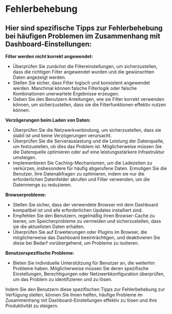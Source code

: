 # Fehlerbehebung

## Hier sind spezifische Tipps zur Fehlerbehebung bei häufigen Problemen im Zusammenhang mit Dashboard-Einstellungen:

**Filter werden nicht korrekt angewendet:**

* Überprüfen Sie zunächst die Filtereinstellungen, um sicherzustellen, dass die richtigen Filter angewendet wurden und die gewünschten Daten angezeigt werden.
* Stellen Sie sicher, dass Filter logisch und konsistent angewendet werden. Manchmal können falsche Filterlogik oder falsche Kombinationen unerwartete Ergebnisse erzeugen.
* Geben Sie den Benutzern Anleitungen, wie sie Filter korrekt verwenden können, um sicherzustellen, dass sie die Filterfunktionen effektiv nutzen können.

**Verzögerungen beim Laden von Daten:**

* Überprüfen Sie die Netzwerkverbindung, um sicherzustellen, dass sie stabil ist und keine Verzögerungen verursacht.
* Überprüfen Sie die Serverauslastung und die Leistung der Datenquelle, um festzustellen, ob dies das Problem ist. Möglicherweise müssen Sie die Datenquelle optimieren oder auf eine leistungsstärkere Infrastruktur umsteigen.
* Implementieren Sie Caching-Mechanismen, um die Ladezeiten zu verkürzen, insbesondere für häufig abgerufene Daten. Ermutigen Sie die Benutzer, ihre Datenabfragen zu optimieren, indem sie nur die erforderlichen Datenfelder abrufen und Filter verwenden, um die Datenmenge zu reduzieren.

**Browserprobleme:**

* Stellen Sie sicher, dass der verwendete Browser mit dem Dashboard kompatibel ist und alle erforderlichen Updates installiert sind.
* Empfehlen Sie den Benutzern, regelmäßig ihren Browser-Cache zu leeren, um Speicherprobleme zu vermeiden und sicherzustellen, dass sie die aktuellsten Daten erhalten.
* Überprüfen Sie auf Erweiterungen oder Plugins im Browser, die möglicherweise das Dashboard beeinträchtigen, und deaktivieren Sie diese bei Bedarf vorübergehend, um Probleme zu isolieren.

**Benutzerspezifische Probleme:**

* Bieten Sie individuelle Unterstützung für Benutzer an, die weiterhin Probleme haben. Möglicherweise müssen Sie deren spezifische Einstellungen, Berechtigungen oder Netzwerkkonfiguration überprüfen, um das Problem zu identifizieren und zu lösen.

Indem Sie den Benutzern diese spezifischen Tipps zur Fehlerbehebung zur Verfügung stellen, können Sie ihnen helfen, häufige Probleme im Zusammenhang mit Dashboard-Einstellungen effektiv zu lösen und ihre Produktivität zu steigern.

